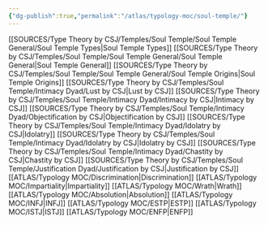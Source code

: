 ```yaml
---
{"dg-publish":true,"permalink":"/atlas/typology-moc/soul-temple/"}
---
```



[[SOURCES/Type Theory by CSJ/Temples/Soul Temple/Soul Temple General/Soul Temple Types\|Soul Temple Types]]
[[SOURCES/Type Theory by CSJ/Temples/Soul Temple/Soul Temple General/Soul Temple General\|Soul Temple General]]
[[SOURCES/Type Theory by CSJ/Temples/Soul Temple/Soul Temple General/Soul Temple Origins\|Soul Temple Origins]]
[[SOURCES/Type Theory by CSJ/Temples/Soul Temple/Intimacy Dyad/Lust by CSJ\|Lust by CSJ]]
[[SOURCES/Type Theory by CSJ/Temples/Soul Temple/Intimacy Dyad/Intimacy by CSJ\|Intimacy by CSJ]]
[[SOURCES/Type Theory by CSJ/Temples/Soul Temple/Intimacy Dyad/Objectification by CSJ\|Objectification by CSJ]]
[[SOURCES/Type Theory by CSJ/Temples/Soul Temple/Intimacy Dyad/Idolatry by CSJ\|Idolatry]]
[[SOURCES/Type Theory by CSJ/Temples/Soul Temple/Intimacy Dyad/Idolatry by CSJ\|Idolatry by CSJ]]
[[SOURCES/Type Theory by CSJ/Temples/Soul Temple/Intimacy Dyad/Chastity by CSJ\|Chastity by CSJ]]
[[SOURCES/Type Theory by CSJ/Temples/Soul Temple/Justification Dyad/Justification by CSJ\|Justification by CSJ]]
[[ATLAS/Typology MOC/Discrimination\|Discrimination]]
[[ATLAS/Typology MOC/Impartiality\|Impartiality]]
[[ATLAS/Typology MOC/Wrath\|Wrath]]
[[ATLAS/Typology MOC/Absolution\|Absolution]]
[[ATLAS/Typology MOC/INFJ\|INFJ]]
[[ATLAS/Typology MOC/ESTP\|ESTP]]
[[ATLAS/Typology MOC/ISTJ\|ISTJ]]
[[ATLAS/Typology MOC/ENFP\|ENFP]]